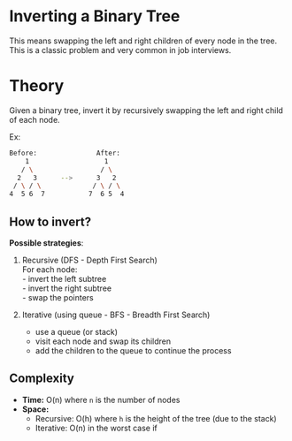 # Inverting a Binary Tree

This means swapping the left and right children of every node in the tree. This is a classic problem and very common in job interviews.

# Theory

Given a binary tree, invert it by recursively swapping the left and right child of each node.

Ex:

```bash
Before:               After:
    1                   1
   / \                 / \
  2   3      -->      3   2
 / \ / \             / \ / \
4  5 6  7           7  6 5  4
```

## How to invert?

**Possible strategies**:

1. Recursive (DFS - Depth First Search)  
    For each node:  
        - invert the left subtree  
        - invert the right subtree  
        - swap the pointers  

2. Iterative (using queue - BFS - Breadth First Search)  
    - use a queue (or stack)  
    - visit each node and swap its children  
    - add the children to the queue to continue the process  

## Complexity

- **Time:** O(n) where `n` is the number of nodes  
- **Space:**  
    - Recursive: O(h) where `h` is the height of the tree (due to the stack)  
    - Iterative: O(n) in the worst case if
